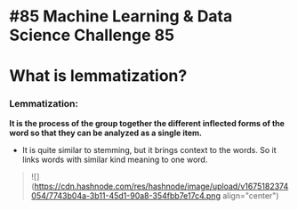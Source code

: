 # #85 Machine Learning & Data Science Challenge 85

# What is lemmatization?

### Lemmatization:

**It is the process of the group together the different inflected forms of the word so that they can be analyzed as a single item.**

* It is quite similar to stemming, but it brings context to the words. So it links words with similar kind meaning to one word.
    

> ![](https://cdn.hashnode.com/res/hashnode/image/upload/v1675182374054/7743b04a-3b11-45d1-90a8-354fbb7e17c4.png align="center")